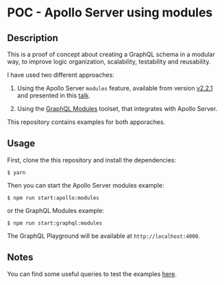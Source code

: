 # POC - Apollo Server using modules

## Description

This is a proof of concept about creating a GraphQL schema in a modular way, to improve logic organization, scalability, testability and reusability.

I have used two different approaches:

1. Using the Apollo Server `modules` feature, available from version [v2.2.1][apollo-server-v2.2.1] and presented in this [talk][apollo-server-schema-composition-talk].

2. Using the [GraphQL Modules][graphql-modules-toolset] toolset, that integrates with Apollo Server.

This repository contains examples for both apporaches.

## Usage

First, clone the this repository and install the dependencies:

```shell
$ yarn
```

Then you can start the Apollo Server modules example:

```shell
$ npm run start:apollo:modules
```

or the GraphQL Modules example:

```shell
$ npm run start:graphql:modules
```

The GraphQL Playground will be available at `http://localhost:4000`.

## Notes

You can find some useful queries to test the examples [here](docs/query-examples.md).

[apollo-server-v2.2.1]: https://github.com/apollographql/apollo-server/blob/master/CHANGELOG.md#v221
[apollo-server-schema-composition-talk]: https://youtu.be/OFT9bSv3aYA
[graphql-modules-toolset]: https://graphql-modules.com
